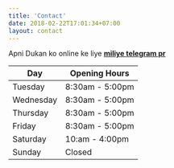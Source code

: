 ```yaml
---
title: 'Contact'
date: 2018-02-22T17:01:34+07:00
layout: contact
---
```


Apni Dukan ko online ke liye **[miliye telegram pr](httpt.me/zava8)**

| Day       | Opening Hours   |
| --------- | --------------- |
| Tuesday   | 8:30am - 5:00pm |
| Wednesday | 8:30am - 5:00pm |
| Thursday  | 8:30am - 5:00pm |
| Friday    | 8:30am - 5:00pm |
| Saturday  | 10:am - 4:00pm  |
| Sunday    | Closed          |
